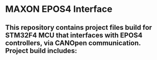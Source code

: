 # MAXON EPOS4 Interface

This repository contains project files build for STM32F4 MCU that interfaces with EPOS4 controllers, via CANOpen communication.
Project build includes:
  -  
